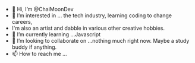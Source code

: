 - 👋 Hi, I’m @ChaiMoonDev
- 👀 I’m interested in ...  the tech industry, learning coding to change careers, 
- I'm also an artist and dabble in various other creative hobbies.
- 🌱 I’m currently learning ...Javascript
- 💞️ I’m looking to collaborate on ...nothing much right now. Maybe a study buddy if anything.
- 📫 How to reach me ...

<!---
ChaiMoonDev/ChaiMoonDev is a ✨ special ✨ repository because its `README.md` (this file) appears on your GitHub profile.
You can click the Preview link to take a look at your changes.
--->
